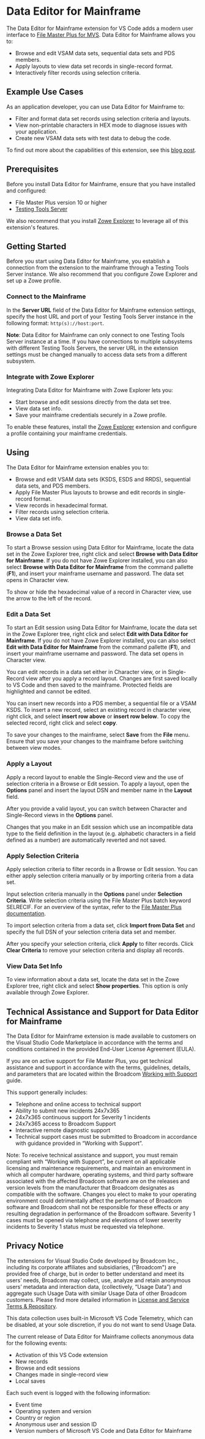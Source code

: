 # Data Editor for Mainframe
The Data Editor for Mainframe extension for VS Code adds a modern user interface to [File Master Plus for MVS](https://www.broadcom.com/products/mainframe/testing-and-quality/file-master-plus). Data Editor for Mainframe allows you to:

- Browse and edit VSAM data sets, sequential data sets and PDS members.
- Apply layouts to view data set records in single-record format.
- Interactively filter records using selection criteria.

## Example Use Cases
As an application developer, you can use Data Editor for Mainframe to:

- Filter and format data set records using selection criteria and layouts.
- View non-printable characters in HEX mode to diagnose issues with your application.
- Create new VSAM data sets with test data to debug the code.

To find out more about the capabilities of this extension, see this [blog post](https://medium.com/modern-mainframe/want-to-read-a-vsam-file-from-vs-code-bfc2bc0eba86).

## Prerequisites
Before you install Data Editor for Mainframe, ensure that you have installed and configured:

- File Master Plus version 10 or higher
- [Testing Tools Server](https://techdocs.broadcom.com/us/en/ca-mainframe-software/devops/ca-filemaster-plus/12-0/installing/install-testing-tools-server-and-rest-api.html)

We also recommend that you install [Zowe Explorer](https://marketplace.visualstudio.com/items?itemName=Zowe.vscode-extension-for-zowe) to leverage all of this extension's features.

## Getting Started

Before you start using Data Editor for Mainframe, you establish a connection from the extension to the mainframe through a Testing Tools Server instance. We also recommend that you configure Zowe Explorer and set up a Zowe profile.

### Connect to the Mainframe

In the **Server URL** field of the Data Editor for Mainframe extension settings, specify the host URL and port of your Testing Tools Server instance in the following format: `http(s)://host:port`.

**Note**: Data Editor for Mainframe can only connect to one Testing Tools Server instance at a time. If you have connections to multiple subsystems with different Testing Tools Servers, the server URL in the extension settings must be changed manually to access data sets from a different subsystem.

### Integrate with Zowe Explorer

Integrating Data Editor for Mainframe with Zowe Explorer lets you:

- Start browse and edit sessions directly from the data set tree.
- View data set info.
- Save your mainframe credentials securely in a Zowe profile.

To enable these features, install the [Zowe Explorer](https://marketplace.visualstudio.com/items?itemName=Zowe.vscode-extension-for-zowe) extension and configure a profile containing your mainframe credentials.

## Using

The Data Editor for Mainframe extension enables you to:

- Browse and edit VSAM data sets (KSDS, ESDS and RRDS), sequential data sets, and PDS members.
- Apply File Master Plus layouts to browse and edit records in single-record format.
- View records in hexadecimal format.
- Filter records using selection criteria.
- View data set info.

### Browse a Data Set

To start a Browse session using Data Editor for Mainframe, locate the data set in the Zowe Explorer tree, right click and select **Browse with Data Editor for Mainframe**. If you do not have Zowe Explorer installed, you can also select **Browse with Data Editor for Mainframe** from the command pallette (**F1**), and insert your mainframe username and password. The data set opens in Character view.

To show or hide the hexadecimal value of a record in Character view, use the arrow to the left of the record.

### Edit a Data Set

To start an Edit session using Data Editor for Mainframe, locate the data set in the Zowe Explorer tree, right click and select **Edit with Data Editor for Mainframe**. If you do not have Zowe Explorer installed, you can also select **Edit with Data Editor for Mainframe** from the command pallette (**F1**), and insert your mainframe username and password. The data set opens in Character view.

You can edit records in a data set either in Character view, or in Single-Record view after you apply a record layout. Changes are first saved locally to VS Code and then saved to the mainframe. Protected fields are highlighted and cannot be edited.

You can insert new records into a PDS member, a sequential file or a VSAM KSDS. To insert a new record, select an existing record in character view, right click, and select **insert row above** or **insert row below**. To copy the selected record, right click and select **copy**.

To save your changes to the mainframe, select **Save** from the **File** menu. Ensure that you save your changes to the mainframe before switching between view modes.

### Apply a Layout

Apply a record layout to enable the Single-Record view and the use of selection criteria in a Browse or Edit session. To apply a layout, open the **Options** panel and insert the layout DSN and member name in the **Layout** field.

After you provide a valid layout, you can switch between Character and Single-Record views in the **Options** panel.

Changes that you make in an Edit session which use an incompatible data type to the field definition in the layout (e.g. alphabetic characters in a field defined as a number) are automatically reverted and not saved.

### Apply Selection Criteria

Apply selection criteria to filter records in a Browse or Edit session. You can either apply selection criteria manually or by importing criteria from a data set.

Input selection criteria manually in the **Options** panel under **Selection Criteria**. Write selection criteria using the File Master Plus batch keyword SELRECIF. For an overview of the syntax, refer to the [File Master Plus documentation](https://techdocs.broadcom.com/fmp).

To import selection criteria from a data set, click **Import from Data Set** and specify the full DSN of your selection criteria data set and member.

After you specify your selection criteria, click **Apply** to filter records. Click **Clear Criteria** to remove your selection criteria and display all records.

### View Data Set Info

To view information about a data set, locate the data set in the Zowe Explorer tree, right click and select **Show properties**. This option is only available through Zowe Explorer.

## Technical Assistance and Support for Data Editor for Mainframe

The Data Editor for Mainframe extension is made available to customers on the Visual Studio Code Marketplace in accordance with the terms and conditions contained in the provided End-User License Agreement (EULA).

If you are on active support for File Master Plus, you get technical assistance and support in accordance with the terms, guidelines, details, and parameters that are located within the Broadcom [Working with Support](https://support.broadcom.com/external/content/release-announcements/CA-Support-Policies/6933) guide.

This support generally includes:

* Telephone and online access to technical support
* Ability to submit new incidents 24x7x365
* 24x7x365 continuous support for Severity 1 incidents
* 24x7x365 access to Broadcom Support
* Interactive remote diagnostic support
* Technical support cases must be submitted to Broadcom in accordance with guidance provided in “Working with Support”.

Note: To receive technical assistance and support, you must remain compliant with “Working with Support”, be current on all applicable licensing and maintenance requirements, and maintain an environment in which all computer hardware, operating systems, and third party software associated with the affected Broadcom software are on the releases and version levels from the manufacturer that Broadcom designates as compatible with the software. Changes you elect to make to your operating environment could detrimentally affect the performance of Broadcom software and Broadcom shall not be responsible for these effects or any resulting degradation in performance of the Broadcom software. Severity 1 cases must be opened via telephone and elevations of lower severity incidents to Severity 1 status must be requested via telephone.

## Privacy Notice

The extensions for Visual Studio Code developed by Broadcom Inc., including its corporate affiliates and subsidiaries, ("Broadcom") are provided free of charge, but in order to better understand and meet its users’ needs, Broadcom may collect, use, analyze and retain anonymous users’ metadata and interaction data, (collectively, “Usage Data”) and aggregate such Usage Data with similar Usage Data of other Broadcom customers. Please find more detailed information in [License and Service Terms & Repository](https://www.broadcom.com/company/legal/licensing).

This data collection uses built-in Microsoft VS Code Telemetry, which can be disabled, at your sole discretion, if you do not want to send Usage Data.

The current release of Data Editor for Mainframe collects anonymous data for the following events:
* Activation of this VS Code extension
* New records
* Browse and edit sessions
* Changes made in single-record view
* Local saves

Each such event is logged with the following information:
* Event time
* Operating system and version
* Country or region
* Anonymous user and session ID
* Version numbers of Microsoft VS Code and Data Editor for Mainframe

